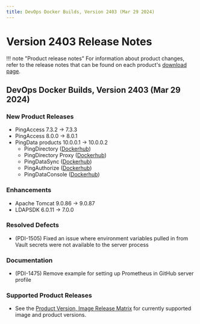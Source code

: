 ```yaml
---
title: DevOps Docker Builds, Version 2403 (Mar 29 2024)
---
```


# Version 2403 Release Notes

!!! note "Product release notes"
For information about product changes, refer to the release notes that can be found on each
product's [download page](https://www.pingidentity.com/en/resources/downloads.html).

## DevOps Docker Builds, Version 2403 (Mar 29 2024)

### New Product Releases

- PingAccess 7.3.2 → 7.3.3
- PingAccess 8.0.0 → 8.0.1
- PingData products 10.0.0.1 -> 10.0.0.2
    - PingDirectory ([Dockerhub](https://hub.docker.com/r/pingidentity/pingdirectory))
    - PingDirectory Proxy ([Dockerhub](https://hub.docker.com/r/pingidentity/pingdirectoryproxy))
    - PingDataSync ([Dockerhub](https://hub.docker.com/r/pingidentity/pingdatasync))
    - PingAuthorize ([Dockerhub](https://hub.docker.com/r/pingidentity/pingauthorize))
    - PingDataConsole ([Dockerhub](https://hub.docker.com/r/pingidentity/pingdataconsole))

### Enhancements

- Apache Tomcat 9.0.86 → 9.0.87
- LDAPSDK 6.0.11 -> 7.0.0

### Resolved Defects

- (PDI-1505) Fixed an issue where environment variables pulled in from Vault secrets were not available to the server process

### Documentation

- (PDI-1475) Remove example for setting up Prometheus in GitHub server profile

### Supported Product Releases

- See the [Product Version, Image Release Matrix](../docker-images/productVersionMatrix.md)
  for currently supported image and product versions.
